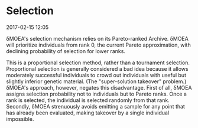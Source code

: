 # Selection

2017-02-15 12:05

δMOEA's selection mechanism relies on its Pareto-ranked
Archive.  δMOEA will prioritize individuals from rank 0,
the current Pareto approximation, with declining
probability of selection for lower ranks.

This is a proportional selection method, rather than a
tournament selection.  Proportional selection is generally
considered a bad idea because it allows moderately
successful individuals to crowd out individuals with
useful but slightly inferior genetic material.  (The
"super-solution takeover" problem.)  δMOEA's approach,
however, negates this disadvantage.  First of all, δMOEA
assigns selection probability not to individuals but to
Pareto ranks.  Once a rank is selected, the individual
is selected randomly from that rank.  Secondly, δMOEA
strenuously avoids emitting a sample for any point that
has already been evaluated, making takeover by a single
individual impossible.

